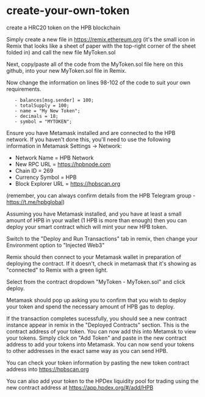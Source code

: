 # create-your-own-token
create a HRC20 token on the HPB blockchain

Simply create a new file in https://remix.ethereum.org (it's the small icon in Remix that looks like a sheet of paper with the top-right corner of the sheet folded in) and call the new file MyToken.sol  

Next, copy/paste all of the code from the MyToken.sol file here on this github, into your new MyToken.sol file in Remix.

Now change the information on lines 98-102 of the code to suit your own requirements.

       - balances[msg.sender] = 100;                   
       - totalSupply = 100;                           
       - name = "My New Token";                       
       - decimals = 18;                                
       - symbol = "MYTOKEN";                           

Ensure you have Metamask installed and are connected to the HPB network. If you haven't done this, you'll need to use the following information in Metamask Settings -> Network:

- Network Name = HPB Network
- New RPC URL = https://hpbnode.com
- Chain ID = 269
- Currency Symbol = HPB
- Block Explorer URL = https://hpbscan.org

(remember, you can always confirm details from the HPB Telegram group - https://t.me/hpbglobal)

Assuming you have Metamask installed, and you have at least a small amount of HPB in your wallet (1 HPB is more than enough) then you can deploy your smart contract which will mint your new HPB token.

Switch to the "Deploy and Run Transactions" tab in remix, then change your Environment option to "Injected Web3"

Remix should then connect to your Metamask wallet in preparation of deploying the contract. If it doesn't, check in metamask that it's showing as "connected" to Remix with a green light.

Select from the contract dropdown "MyToken - MyToken.sol" and click deploy.

Metamask should pop up asking you to confirm that you wish to deploy your token and spend the necessary amount of HPB gas to deploy.

If the transaction completes sucessfully, you should see a new contract instance appear in remix in the "Deployed Contracts" section. This is the contract address of your token. You can now add this into Metamsk to view your tokens. Simply click on "Add Token" and paste in the new contract address to add your tokens into Metamask. You can now send your tokens to other addresses in the exact same way as you can send HPB. 

You can check your token information by pasting the new token contract address into https://hpbscan.org

You can also add your token to the HPDex liquidity pool for trading using the new contract address at https://app.hpdex.org/#/add/HPB


